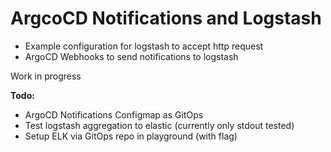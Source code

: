 # ArgcoCD Notifications and Logstash

* Example configuration for logstash to accept http request
* ArgoCD Webhooks to send notifications to logstash

Work in progress

**Todo:**
* ArgoCD Notifications Configmap as GitOps
* Test logstash aggregation to elastic (currently only stdout tested)
* Setup ELK via GitOps repo in playground (with flag)


